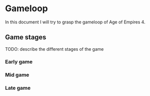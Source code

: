 # Gameloop

In this document I will try to grasp the gameloop of Age of Empires 4.

## Game stages

TODO: describe the different stages of the game

### Early game

### Mid game

### Late game